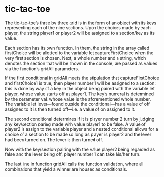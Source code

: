 # tic-tac-toe

The tic-tac-toe’s three by three grid is in the form of an object with its keys representing each of the nine sections. Upon the choices made by each player, 
the string player1 or player2 will be assigned to a section/key as its value.

Each section has its own function. In them, the string in the array called firstChoice will be allotted to the variable let captureFirstChoice when the very first 
section is chosen. Next, a whole number and a string, which denotes the section that will be shown in the console, are passed as values via the function’s gridAll parameters.

If the first conditional in gridAll meets the stipulation that captureFirstChoice and firstChoice1 is true, then player number 1 will be assigned 
to a section: this is done by way of a key in the object being paired with the variable let player, whose value starts off as player1. The key’s numeral is 
determined by the parameter val, whose value is the aforementioned whole number. The variable let lever—found outside the conditional—has a value of off assigned to 
it is then turned off—i.e. a value of on assigned to it.

The second conditional determines if it is player number 2 turn by judging any key/section paring made with value player1 to be false. A value of player2 is assign 
to the variable player and a nested conditional allows for a choice of a section to be made so long as player is player2 and the lever had been turned on. The lever 
is then turned off.

Now with the key/section pairing with the value player2 being regarded as false and the lever being off, player number 1 can take his/her turn.

The last line in function gridAll calls the function validation, where all combinations that yield a winner are housed as conditionals. 

